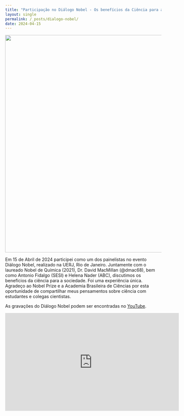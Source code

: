 ```yaml
---
title: "Participação no Diálogo Nobel - Os benefícios da Ciência para a sociedade"
layout: single
permalink: /_posts/dialogo-nobel/
date: 2024-04-15
---
```


<a href="https://andersonbrito.github.io/_posts/dialogo-nobel/"><img src="/assets/images/dialogo-nobel.png" width="700"></a>

Em 15 de Abril de 2024 participei como um dos painelistas no evento Diálogo Nobel, realizado na UERJ, Rio de Janeiro. Juntamente com o laureado Nobel de Química (2021), Dr. David MacMillan (@dmac68), bem como Antonio Fidalgo (SESI) e Helena Nader (ABC), discutimos os benefícios da ciência para a sociedade. Foi uma experiência única. Agradeço ao Nobel Prize e a Academia Brasileira de Ciências por esta oportunidade de compartilhar meus pensamentos sobre ciência com estudantes e colegas cientistas.

As gravações do Diálogo Nobel podem ser encontradas no [YouTube](https://www.youtube.com/live/99VjiKDv-VA?si=yUDGEBUYeuOeGeVB&t=2234).

<iframe width="560" height="315" src="https://www.youtube.com/live/99VjiKDv-VA?si=yUDGEBUYeuOeGeVB&t=2234" title="YouTube video player" frameborder="0" allow="accelerometer; autoplay; clipboard-write; encrypted-media; gyroscope; picture-in-picture" allowfullscreen></iframe>
